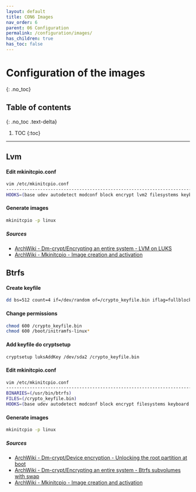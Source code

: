 ```yaml
---
layout: default
title: CON6 Images
nav_order: 6
parent: 06 Configuration
permalink: /configuration/images/
has_children: true
has_toc: false
---
```


# Configuration of the images
{: .no_toc}

## Table of contents
{: .no_toc .text-delta}

1. TOC
{:toc}

---

## Lvm

#### Edit mkinitcpio.conf

```bash
vim /etc/mkinitcpio.conf
----------------------------------------------------------------------------------------
HOOKS=(base udev autodetect modconf block encrypt lvm2 filesystems keyboard keymap fsck)
```

#### Generate images

```bash
mkinitcpio -p linux
```

##### Sources
- [ArchWiki - Dm-crypt/Encrypting an entire system - LVM on LUKS](https://wiki.archlinux.org/index.php/Dm-crypt/Encrypting_an_entire_system#LVM_on_LUKS)
- [ArchWiki - Mkinitcpio - Image creation and activation](https://wiki.archlinux.org/index.php/Mkinitcpio#Image_creation_and_activation)

## Btrfs

#### Create keyfile

```bash
dd bs=512 count=4 if=/dev/random of=/crypto_keyfile.bin iflag=fullblock
```

#### Change permissions

```bash
chmod 600 /crypto_keyfile.bin
chmod 600 /boot/initramfs-linux*
```

#### Add keyfile do cryptsetup

```bash
cryptsetup luksAddKey /dev/sda2 /crypto_keyfile.bin
```

#### Edit mkinitcpio.conf

```bash
vim /etc/mkinitcpio.conf
-----------------------------------------------------------------------------------
BINARIES=(/usr/bin/btrfs)
FILES=(/crypto_keyfile.bin)
HOOKS=(base udev autodetect modconf block encrypt filesystems keyboard keymap fsck)
```

#### Generate images

```bash
mkinitcpio -p linux
```

##### Sources
- [ArchWiki - Dm-crypt/Device encryption - Unlocking the root partition at boot](https://wiki.archlinux.org/index.php/Dm-crypt/Device_encryption#Unlocking_the_root_partition_at_boot)
- [ArchWiki - Dm-crypt/Encrypting an entire system - Btrfs subvolumes with swap](https://wiki.archlinux.org/index.php/Dm-crypt/Encrypting_an_entire_system#Btrfs_subvolumes_with_swap)
- [ArchWiki - Mkinitcpio - Image creation and activation](https://wiki.archlinux.org/index.php/Mkinitcpio#Image_creation_and_activation)
